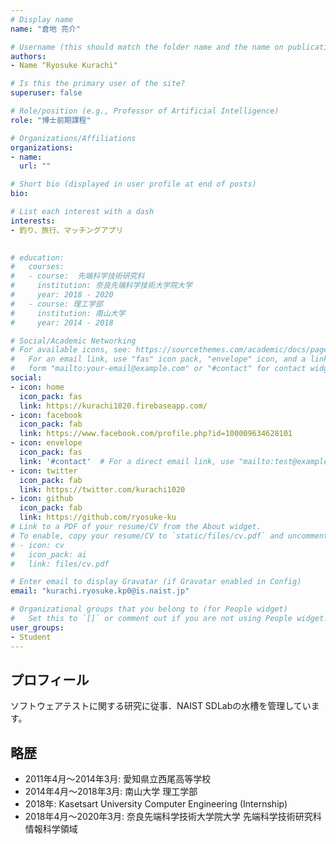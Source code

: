 ```yaml
---
# Display name
name: "倉地 亮介"

# Username (this should match the folder name and the name on publications)
authors:
- Name "Ryosuke Kurachi"

# Is this the primary user of the site?
superuser: false

# Role/position (e.g., Professor of Artificial Intelligence)
role: "博士前期課程"

# Organizations/Affiliations
organizations:
- name: 
  url: ""

# Short bio (displayed in user profile at end of posts)
bio: 

# List each interest with a dash
interests:
- 釣り、旅行、マッチングアプリ
 

# education:
#   courses:
#   - course:  先端科学技術研究科
#     institution: 奈良先端科学技術大学院大学
#     year: 2018 - 2020
#   - course: 理工学部
#     institution: 南山大学
#     year: 2014 - 2018

# Social/Academic Networking
# For available icons, see: https://sourcethemes.com/academic/docs/page-builder/#icons
#   For an email link, use "fas" icon pack, "envelope" icon, and a link in the
#   form "mailto:your-email@example.com" or "#contact" for contact widget.
social:
- icon: home
  icon_pack: fas
  link: https://kurachi1020.firebaseapp.com/
- icon: facebook
  icon_pack: fab
  link: https://www.facebook.com/profile.php?id=100009634628101
- icon: envelope
  icon_pack: fas
  link: '#contact'  # For a direct email link, use "mailto:test@example.org".
- icon: twitter
  icon_pack: fab
  link: https://twitter.com/kurachi1020
- icon: github
  icon_pack: fab
  link: https://github.com/ryosuke-ku
# Link to a PDF of your resume/CV from the About widget.
# To enable, copy your resume/CV to `static/files/cv.pdf` and uncomment the lines below.
# - icon: cv
#   icon_pack: ai
#   link: files/cv.pdf

# Enter email to display Gravatar (if Gravatar enabled in Config)
email: "kurachi.ryosuke.kp0@is.naist.jp"

# Organizational groups that you belong to (for People widget)
#   Set this to `[]` or comment out if you are not using People widget.
user_groups:
- Student
---
```


## プロフィール
ソフトウェアテストに関する研究に従事．NAIST SDLabの水槽を管理しています。

## 略歴
- 2011年4月〜2014年3月: 愛知県立西尾高等学校 
- 2014年4月〜2018年3月: 南山大学 理工学部 
- 2018年: Kasetsart University Computer Engineering (Internship) 
- 2018年4月〜2020年3月: 奈良先端科学技術大学院大学 先端科学技術研究科 情報科学領域
